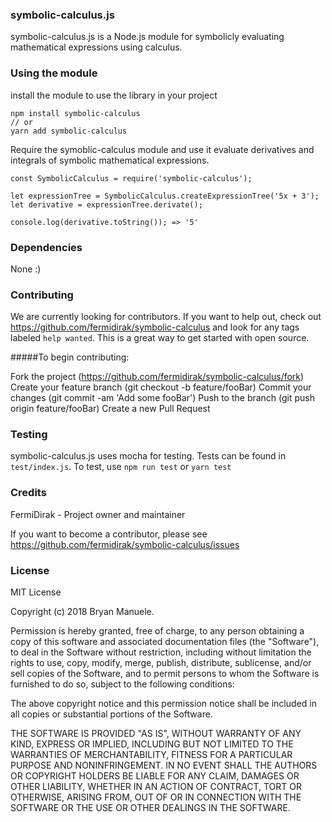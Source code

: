 ### symbolic-calculus.js

symbolic-calculus.js is a Node.js module for symbolicly evaluating mathematical expressions using calculus.

### Using the module

install the module to use the library in your project

```
npm install symbolic-calculus
// or
yarn add symbolic-calculus
```

Require the symoblic-calculus module and use it evaluate derivatives and integrals of symbolic mathematical expressions.

```
const SymbolicCalculus = require('symbolic-calculus');

let expressionTree = SymbolicCalculus.createExpressionTree('5x + 3');
let derivative = expressionTree.derivate();

console.log(derivative.toString()); => '5'
```

### Dependencies

None :)

### Contributing

We are currently looking for contributors. If you want to help out, check out https://github.com/fermidirak/symbolic-calculus and look for any tags labeled `help wanted`. This is a great way to get started with open source.

#####To begin contributing:

Fork the project (https://github.com/fermidirak/symbolic-calculus/fork)
Create your feature branch (git checkout -b feature/fooBar)
Commit your changes (git commit -am 'Add some fooBar')
Push to the branch (git push origin feature/fooBar)
Create a new Pull Request

### Testing

symbolic-calculus.js uses mocha for testing. Tests can be found in `test/index.js`. To test, use `npm run test` or `yarn test`

### Credits

FermiDirak - Project owner and maintainer

If you want to become a contributor, please see https://github.com/fermidirak/symbolic-calculus/issues

### License

MIT License

Copyright (c) 2018 Bryan Manuele.

Permission is hereby granted, free of charge, to any person obtaining a copy of this software and associated documentation files (the "Software"), to deal in the Software without restriction, including without limitation the rights to use, copy, modify, merge, publish, distribute, sublicense, and/or sell copies of the Software, and to permit persons to whom the Software is furnished to do so, subject to the following conditions:

The above copyright notice and this permission notice shall be included in all copies or substantial portions of the Software.

THE SOFTWARE IS PROVIDED "AS IS", WITHOUT WARRANTY OF ANY KIND, EXPRESS OR IMPLIED, INCLUDING BUT NOT LIMITED TO THE WARRANTIES OF MERCHANTABILITY, FITNESS FOR A PARTICULAR PURPOSE AND NONINFRINGEMENT. IN NO EVENT SHALL THE AUTHORS OR COPYRIGHT HOLDERS BE LIABLE FOR ANY CLAIM, DAMAGES OR OTHER LIABILITY, WHETHER IN AN ACTION OF CONTRACT, TORT OR OTHERWISE, ARISING FROM, OUT OF OR IN CONNECTION WITH THE SOFTWARE OR THE USE OR OTHER DEALINGS IN THE SOFTWARE.